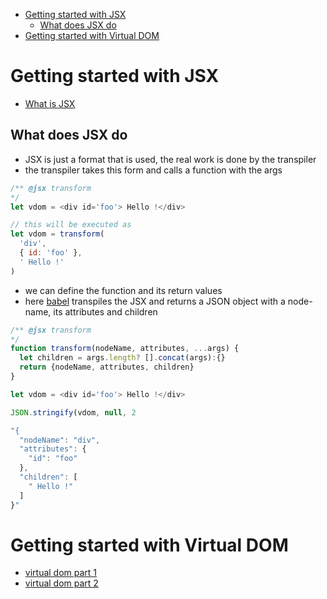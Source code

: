 - [Getting started with JSX](#org0b80f31)
  - [What does JSX do](#org369ff7f)
- [Getting started with Virtual DOM](#orgfad15c5)


<a id="org0b80f31"></a>

# Getting started with JSX

-   [What is JSX](https://jasonformat.com/wtf-is-jsx/)


<a id="org369ff7f"></a>

## What does JSX do

-   JSX is just a format that is used, the real work is done by the transpiler
-   the transpiler takes this form and calls a function with the args

```js
/** @jsx transform
*/
let vdom = <div id='foo'> Hello !</div>

// this will be executed as
let vdom = transform(
  'div',
  { id: 'foo' },
  ' Hello !'
)
```

-   we can define the function and its return values
-   here [babel](https://babeljs.io) transpiles the JSX and returns a JSON object with a node-name, its attributes and children

```js
/** @jsx transform
*/
function transform(nodeName, attributes, ...args) {
  let children = args.length? [].concat(args):{}
  return {nodeName, attributes, children}
}

let vdom = <div id='foo'> Hello !</div>

JSON.stringify(vdom, null, 2

"{
  "nodeName": "div",
  "attributes": {
    "id": "foo"
  },
  "children": [
    " Hello !"
  ]
}"

```


<a id="orgfad15c5"></a>

# Getting started with Virtual DOM

-   [virtual dom part 1](https://medium.com/@deathmood/how-to-write-your-own-virtual-dom-ee74acc13060)
-   [virtual dom part 2](https://medium.com/@deathmood/write-your-virtual-dom-2-props-events-a957608f5c76)
